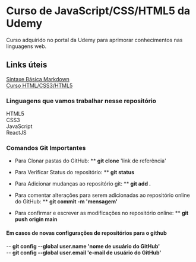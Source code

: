 # Curso de JavaScript/CSS/HTML5 da Udemy
Curso adquirido no portal da Udemy para aprimorar conhecimentos nas linguagens web.

## Links úteis
[Sintaxe Básica Markdown](https://www.markdownguide.org/basic-syntax/)<br>
[Curso HTML/CSS3/HTML5](https://www.udemy.com/course/curso-web/)

### Linguagens que vamos trabalhar nesse repositório
HTML5 <br>
CSS3 <br>
JavaScript <br>
ReactJS <br>

### Comandos Git Importantes

* Para Clonar pastas do GitHub:
** <strong>git clone</strong> 'link de referência'

* Para Verificar Status do repositório:
** <strong>git status</strong>

* Para Adicionar mudanças ao repositório git:
** <strong>git add .</strong>

* Para comentar alterações para serem adicionadas ao repositório online do GitHub:
** <strong>git commit -m 'mensagem'</strong>

* Para confirmar e escrever as modificações no repositório online:
** <strong>git push origin main</strong>

#### Em casos de novas configurações de repositórios para o github
-- <strong>git config --global user.name 'nome de usuário do GitHub'</strong><br>
-- <strong>git config --global user.email 'e-mail de usuário do GitHub'</strong>
